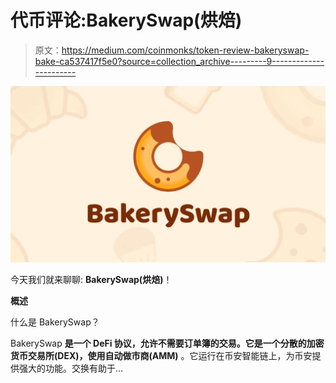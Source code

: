 # 代币评论:BakerySwap(烘焙)

> 原文：<https://medium.com/coinmonks/token-review-bakeryswap-bake-ca537417f5e0?source=collection_archive---------9----------------------->

![](img/d59c4e1ef638e98f536ac9a20da015b9.png)

今天我们就来聊聊: **BakerySwap(烘焙)**！

**概述**

什么是 BakerySwap？

BakerySwap **是一个 DeFi 协议，允许不需要订单簿的交易。它是一个分散的加密货币交易所(DEX)，使用自动做市商(AMM)** 。它运行在币安智能链上，为币安提供强大的功能。交换有助于…